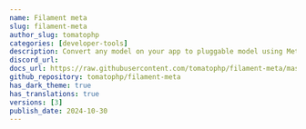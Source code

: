 ```yaml
---
name: Filament meta
slug: filament-meta
author_slug: tomatophp
categories: [developer-tools]
description: Convert any model on your app to pluggable model using Meta and get ready to use relation manager on FilamentPHP panel
discord_url:
docs_url: https://raw.githubusercontent.com/tomatophp/filament-meta/master/README.md
github_repository: tomatophp/filament-meta
has_dark_theme: true
has_translations: true
versions: [3]
publish_date: 2024-10-30
---
```

